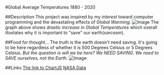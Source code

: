 #Global Average Temperatures 1880 - 2020

##Description
This project was inspired by my _interest_ toward computer programming and the devastating effects of *Global Warming*. 
![Image](https://esgclarity.com/wp-content/uploads/2020/10/Climate-change-2-scaled.jpg)
The graph above shows _drastic_ *increase* in *Global Temperatures* which overall illustates why it is important to "save" our earth(_sarcasm_). 

##Food for thought...
The truth is the earth doesn't need saving. It's going to be here regardless of whether it is 500 Degrees Celsius or 5 Degrees Celsius. _But the question is will we be here?_ *We NEED SAVING.* _We need to SAVE ourselves, not the Earth._ 
![Image](https://i.pinimg.com/originals/86/37/91/863791b8ceee324badde2d9352f65c5a.jpg)

##Links
[The link to ChartJS](https://www.chartjs.org/)
[NASA Data](https://data.giss.nasa.gov/gistemp/)


